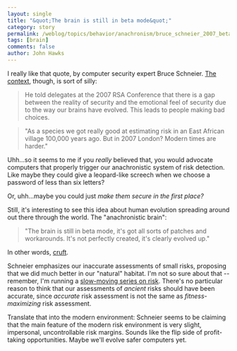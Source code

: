 ```yaml
---
layout: single 
title: "&quot;The brain is still in beta mode&quot;" 
category: story
permalink: /weblog/topics/behavior/anachronism/bruce_schneier_2007_beta_mode_brains.html
tags: [brain] 
comments: false 
author: John Hawks 
---
```



<p>
I really like that quote, by computer security expert Bruce Schneier. <a href="http://www.itnews.com.au/News/63609,humans-not-evolved-for-it-security.aspx">The context</a>, though, is sort of silly:
</p>

<blockquote>He told delegates at the 2007 RSA Conference that there is a gap between the reality of security and the emotional feel of security due to the way our brains have evolved. This leads to people making bad choices.</blockquote>

<blockquote>"As a species we got really good at estimating risk in an East African village 100,000 years ago. But in 2007 London? Modern times are harder."</blockquote>

<p>
Uhh...so it seems to me if you <i>really</i> believed that, you would advocate  computers that properly trigger our anachronistic system of risk detection. Like maybe they could give a leopard-like screech when we choose a password of less than six letters?
</p>

<p>
Or, uhh...maybe you could just <i>make them secure in the first place?</i>

<p>
Still, it's interesting to see this idea about human evolution spreading around out there through the world. The "anachronistic brain": 
</p>

<blockquote>"The brain is still in beta mode, it's got all sorts of patches and workarounds. It's not perfectly created, it's clearly evolved up."</blockquote>

<p>
In other words, <a href="http://en.wikipedia.org/wiki/Cruft">cruft</a>. 
</p>

<p>
Schneier emphasizes our inaccurate assessments of small risks, proposing that we did much better in our "natural" habitat. I'm not so sure about that -- remember, I'm running a <a href="http://johnhawks.net/weblog/topics/minds/risk/seat_belt_risk_adams_2006.html">slow-moving series on risk</a>. There's no particular reason to think that our assessments of <i>ancient</i> risks should have been accurate, since <i>accurate</i> risk assessment is not the same as <i>fitness-maximizing</i> risk assessment. 
</p>

<p>
Translate that into the modern environment: Schneier seems to be claiming that the main feature of the modern risk environment is very slight, impersonal, uncontrollable risk margins. Sounds like the flip side of profit-taking opportunities. Maybe we'll evolve safer computers yet. 
</p>

